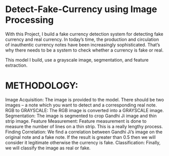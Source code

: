 # Detect-Fake-Currency using Image Processing
With this Project, I build a fake currency detection system for detecting fake currency and real currency. In today’s time, the production and circulation of inauthentic currency notes have been increasingly sophisticated. That’s why there needs to be a system to check whether a currency is fake or real.

This model I build, use a grayscale image, segmentation, and feature extraction.

# METHODOLOGY:
Image Acquisition: The image is provided to the model. There should be two images – a note which you want to detect and a corresponding real note.
RGB to GRAYSCALE: The RGB image is converted into a GRAYSCALE image.
Segmentation: The image is segmented to crop Gandhi Ji image and thin strip image.
Feature Measurement: Feature measurement is done to measure the number of lines on a thin strip. This is a really lengthy process.
Finding Correlation: We find a correlation between Gandhi Ji’s image on the original note and a fake note. If the result is greater than 0.5 then we will consider it legitimate otherwise the currency is fake.
Classification: Finally, we will classify the image as real or fake.
